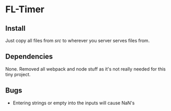 # FL-Timer

## Install

Just copy all files from _src_ to wherever you server serves files from.

## Dependencies

None. Removed all webpack and node stuff as it's not really needed for this tiny project.

## Bugs

- Entering strings or empty into the inputs will cause NaN's
